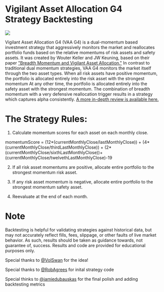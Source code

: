 # Vigilant Asset Allocation G4 Strategy Backtesting

<img src ="https://user-images.githubusercontent.com/53241405/224523507-5cc11cfe-d519-45da-a468-9065ca811b5c.png">

Vigilant Asset Allocation G4 (VAA G4) is a dual-momentum based investment strategy that aggressively monitors the market and reallocates portfolio funds based on the relative momentums of risk assets and safety assets.  It was created by Wouter Keller and JW Keuning, based on their paper <a href = "https://papers.ssrn.com/sol3/papers.cfm?abstract_id=3002624">"Breadth Momentum and Vigilant Asset Allocation."</a>  In contrast to traditional dual momentum strategies, VAA G4 monitors the market itself through the two asset types.  When all risk assets have positive momentum, the portfolio is allocated entirely into the risk asset with the strongest momentum  At any other time, the portfolio is allocated entirely into the safety asset with the strongest momentum. The combination of breadth momentum with a very defensive reallocation trigger results in a strategy which captures alpha consistently.  <a href="https://allocatesmartly.com/vigilant-asset-allocation-dr-wouter-keller-jw-keuning/">A more in-depth review is available here.</a>

# The Strategy Rules:

1. Calculate momentum scores for each asset on each monthly close.

momentumScore = (12*(currentMonthlyClose/lastMonthlyClose)) + (4*(currentMonthlyClose/thirdLastMonthlyClose)) + (2*(currentMonthlyClose/sixthLastMonthlyClose))+(currentMonthlyClose/twelvethLastMonthlyClose)-19

2. If all risk asset momentums are positive, allocate entire portfolio to the strongest momentum risk asset.

3. If any risk asset momentum is negative, allocate entire portfolio to the strongest momentum safety asset.

4. Reevaluate at the end of each month.

# Note
Backtesting is helpful for validating strategies against historical data, but may not accurately reflect fills, fees, slippage, or other faults of live market behavior.  As such, results should be taken as guidance towards, not guarantee of, success.  Results and code are provided for educational purposes only.

Special thanks to <a href="https://twitter.com/VolatilitySwan">@VolSwan</a> for the idea!

Special thanks to <a href="https://twitter.com/RobAgrees">@RobAgrees</a> for inital strategy code

Special thinks to <a href="https://twitter.com/jamiedubauskas">@jamiedubauskas</a> for the final polish and adding backtesting metrics
